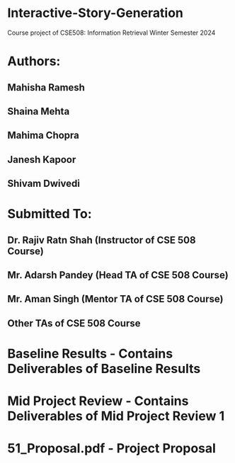# Interactive-Story-Generation
Course project of CSE508: Information Retrieval Winter Semester 2024

# Authors:
## Mahisha Ramesh
## Shaina Mehta
## Mahima Chopra
## Janesh Kapoor
## Shivam Dwivedi

# Submitted To:
## Dr. Rajiv Ratn Shah (Instructor of CSE 508 Course)
## Mr. Adarsh Pandey (Head TA of CSE 508 Course)
## Mr. Aman Singh (Mentor TA of CSE 508 Course)
## Other TAs of CSE 508 Course

# Baseline Results - Contains Deliverables of Baseline Results

# Mid Project Review  - Contains Deliverables of Mid Project Review 1

# 51_Proposal.pdf - Project Proposal
